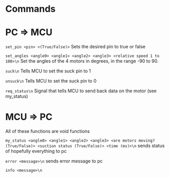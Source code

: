 # Commands

# PC => MCU

`set_pin <pin> <(True/False)>`
Sets the desired pin to true or false

`set_angles <angle0> <angle1> <angle2> <angle3> <relative speed 1 to 100>\n`
Set the angles of the 4 motors in degrees, in the range -90 to 90.

`suck\n`
Tells MCU to set the suck pin to 1

`unsuck\n`
Tells MCU to set the suck pin to 0

`req_status\n`
Signal that tells MCU to send back data on the motor (see my_status)


# MCU => PC
All of these functions are void functions

`my_status <angle0> <angle1> <angle2> <angle3> <are motors moving? (True/False)> <suction status (True/False)> <time (ms)>\n`
sends status of hopefully everything to pc

`error <message>\n`
sends error message to pc

`info <message>\n`

